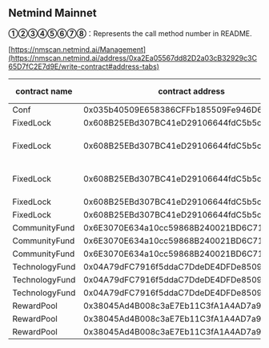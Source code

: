## Netmind Mainnet

**①②③④⑤⑥⑦⑧**：Represents the call method number in README.

[https://nmscan.netmind.ai/Management](https://nmscan.netmind.ai/address/0xa2Ea05567dd82D2a03cB32929c3C65D7fC2E7d9E/write-contract#address-tabs)

|contract name|contract address|Proposal ID|Operating Instructions|invoke methods|parameter invocation|
| --- | --- | --- |--- | --- |---|
|      Conf    |   0x035b40509E658386CFFb185509Fe946D660D9c5C |       | **⑥**Upgrade Contract  | upgrad |   0xc1C9978C547fb72bdE75b1bf6C1F3566d6e150e7  |
|    FixedLock      |  0x608B25EBd307BC41eD29106644fdC5b5cBA0dd53  |       | **⑥**Upgrade Contract  | upgrad |   0x4405aB8e0F6244f5204a083870524e64118e527C  |
|      FixedLock      |  0x608B25EBd307BC41eD29106644fdC5b5cBA0dd53   |      |  **③** 0xc4EAfE3caCD7a78975D2f7996bfCb210aE298988 refund of 10 NMT  |refund |    0x5af36e3e00000000000000000000000000000000000000000000000000000000000000010000000000000000000000000000000000000000000000008ac7230489e80000  |
|       FixedLock      |  0x608B25EBd307BC41eD29106644fdC5b5cBA0dd53  |      |  **③** 0xC794887551B5416Ac59ecECaa29Eab7E59584f86   refund of 50000 NMT|refund |      0x5af36e3e000000000000000000000000000000000000000000000000000000000000000e000000000000000000000000000000000000000000000a968163f0a57b400000|
|      FixedLock      |  0x608B25EBd307BC41eD29106644fdC5b5cBA0dd53  |      |  **③**Reset time, downsizing the number to 5 million | reset|    0x1fbf2cbd0000000000000000000000000000000000000000000000000000000069e026800000000000000000000000000000000000000000000422ca8b0a00a42500000000000000000000000000000029ed607160f9e6740cf0be8f07d65c70f45a3472  |
|    FixedLock      |  0x608B25EBd307BC41eD29106644fdC5b5cBA0dd53  |       | **⑥**Upgrade Contract  | upgrad |    0x890d1E360271435fa535073383Ef9d887eC24405  |
|      CommunityFund    |  0x6E3070E634a10cc59868B240021BD6C71303778b  |       | **⑥**Upgrade Contract  | upgrad |    0xe89F3dAB8E9fD1f24B653aB82374ad84D69845D2 |
|      CommunityFund    |  0x6E3070E634a10cc59868B240021BD6C71303778b   |      |  **③**Transfer of excess tokens   | treferToken |    0x18d0b73900000000000000000000000029ed607160f9e6740cf0be8f07d65c70f45a3472  |
|       CommunityFund   |   0x6E3070E634a10cc59868B240021BD6C71303778b |       | **⑥**Upgrade Contract  | upgrad |   0x07Db84d0917190de05984f63078E2509A1f5b5d7  |
|     TechnologyFund     |   0x04A79dFC7916f5ddaC7DdeDE4DFDe85090d2795c |       | **⑥**Upgrade Contract  | upgrad |   0x3a2194782Bd971BC2961D2Bf917a7A31B5F4AE6d  |
|     TechnologyFund     |   0x04A79dFC7916f5ddaC7DdeDE4DFDe85090d2795c |       | **③**Transfer of excess tokens   | treferToken |    0x18d0b73900000000000000000000000029ed607160f9e6740cf0be8f07d65c70f45a3472  |
|      TechnologyFund    |   0x04A79dFC7916f5ddaC7DdeDE4DFDe85090d2795c |       | **⑥**Upgrade Contract  | upgrad |    0x94946Ed0f0c55664BA1de84858b0F568B1647627 |
|        RewardPool   |   0x38045Ad4B008c3aE7Eb11C3fA1A4AD7a946A6b15  |       | **⑥**Upgrade Contract  | upgrad |  0x4608e941A347AB4Ddc3089bd3351751AAAd40a49    |
|    RewardPool    |   0x38045Ad4B008c3aE7Eb11C3fA1A4AD7a946A6b15 |      |  **③**  Transfer of excess tokens | treferToken|    0x18d0b73900000000000000000000000029ed607160f9e6740cf0be8f07d65c70f45a3472  |
|       RewardPool    |  0x38045Ad4B008c3aE7Eb11C3fA1A4AD7a946A6b15   |       | **⑥**Upgrade Contract  | upgrad |    0x9aac2d20ce8254338563f905ea9f7ded8eb6766e  |
